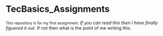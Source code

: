 # TecBasics_Assignments

<span style="font-size:12px">This repository is for my first assignment.</span>
_If you can read this then I have finally figuered it out._ 
<span style="color=blue">If not then what is the point of me writing this.</span>

